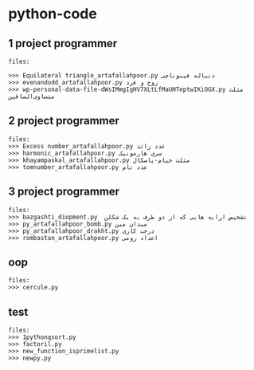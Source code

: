 # python-code
## 1 project programmer 
```
files:

>>> Equilateral triangle_artafallahpoor.py دنباله فیبوناچی
>>> evenandodd_artafallahpoor.py زوج و فرد
>>> wp-personal-data-file-dWsIMmgIgHV7XLtLfMaUHTeptwIKiOGX.py مثلث متساوی‌الساقین
```
## 2 project programmer
```
files:
>>> Excess number_artafallahpoor.py عدد زائد
>>> harmonic_artafallahpoor.py سری هارمونیک
>>> khayampaskal_artafallahpoor.py مثلث خیام-پاسکال
>>> tomnumber_artafallahpoor.py عدد تام
```
## 3 project programmer
```
files:
>>> bazgashti_diopment.py  تشخیص ارایه هایی که از دو طرف به یک شکلن
>>> py_artafallahpoor_bomb.py میدان مین
>>> py_artafallahpoor_drakht.py درخت کاری
>>> rombastan_artafallahpoor.py اعداد رومی
``` 
## oop 
```
files:
>>> cercule.py

```
## test
```
files:
>>> 1pythonqsort.py
>>> factoril.py
>>> new_function_isprimelist.py
>>> newpy.py
```
